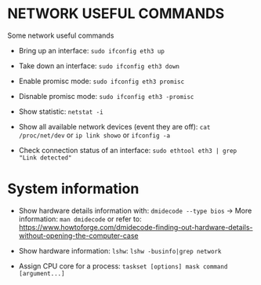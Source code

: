 # NETWORK USEFUL COMMANDS

Some network useful commands

* Bring up an interface: `sudo ifconfig eth3 up`

* Take down an interface: `sudo ifconfig eth3 down`

* Enable promisc mode: `sudo ifconfig eth3 promisc`

* Disnable promisc mode: `sudo ifconfig eth3 -promisc`

* Show statistic: `netstat -i`

* Show all available network devices (event they are off): `cat /proc/net/dev` or `ip link showo` or `ifconfig -a`

* Check connection status of an interface: `sudo ethtool eth3 | grep "Link detected"`

# System information

* Show hardware details information with: `dmidecode --type bios` -> More information: `man dmidecode` or refer to: https://www.howtoforge.com/dmidecode-finding-out-hardware-details-without-opening-the-computer-case

* Show hardware information: `lshw`: `lshw -businfo|grep network`

* Assign CPU core for a process: `taskset [options] mask command [argument...]`


